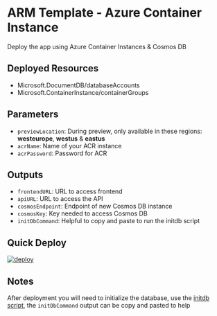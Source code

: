 # ARM Template - Azure Container Instance 
Deploy the app using Azure Container Instances & Cosmos DB

## Deployed Resources
- Microsoft.DocumentDB/databaseAccounts
- Microsoft.ContainerInstance/containerGroups

## Parameters
- `previewLocation`: During preview, only available in these regions: **westeurope**, **westus** & **eastus**
- `acrName`: Name of your ACR instance
- `acrPassword`: Password for ACR

## Outputs
- `frontendURL`: URL to access frontend
- `apiURL`: URL to access the API
- `cosmosEndpoint`: Endpoint of new Cosmos DB instance
- `cosmosKey`: Key needed to access Cosmos DB
- `initDbCommand`: Helpful to copy and paste to run the initdb script

## Quick Deploy
[![deploy](https://raw.githubusercontent.com/benc-uk/azure-arm/master/etc/azuredeploy.png)](https://portal.azure.com/#create/Microsoft.Template/uri/https%3A%2F%2Fraw.githubusercontent.com%2Fbenc-uk%2Fmicroservices-demoapp%2Fmaster%2Fazure%2Ftemplates%2Faci-cosmos%2Fazuredeploy.json)  

## Notes
After deployment you will need to initialize the database, use the [initdb script](/scripts/initdb/), the `initDbCommand` output can be copy and pasted to help